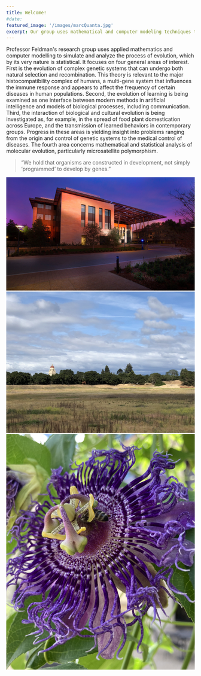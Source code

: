 ```yaml
---
title: Welcome!
#date:
featured_image: '/images/marcQuanta.jpg'
excerpt: Our group uses mathematical and computer modeling techniques to study problems in evolutionary biology.
---
```


Professor Feldman's research group uses applied mathematics and computer modelling to simulate and analyze the process of evolution, which by its very nature is statistical. It focuses on four general areas of interest. First is the evolution of complex genetic systems that can undergo both natural selection and recombination. This theory is relevant to the major histocompatibility complex of humans, a multi-gene system that influences the immune response and appears to affect the frequency of certain diseases in human populations. Second, the evolution of learning is being examined as one interface between modern methods in artificial intelligence and models of biological processes, including communication. Third, the interaction of biological and cultural evolution is being investigated as, for example, in the spread of food plant domestication across Europe, and the transmission of learned behaviors in contemporary groups. Progress in these areas is yielding insight into problems ranging from the origin and control of genetic systems to the medical control of diseases. The fourth area concerns mathematical and statistical analysis of molecular evolution, particularly microsatellite polymorphism.

> “We hold that organisms are constructed in development, not simply ‘programmed’ to develop by genes.”

<div class="gallery" data-columns="1">
	<img src="/images/bass.jpg">
	<img src="/images/hoover2.jpg">
	<img src="/images/passiflora.jpg">
</div>